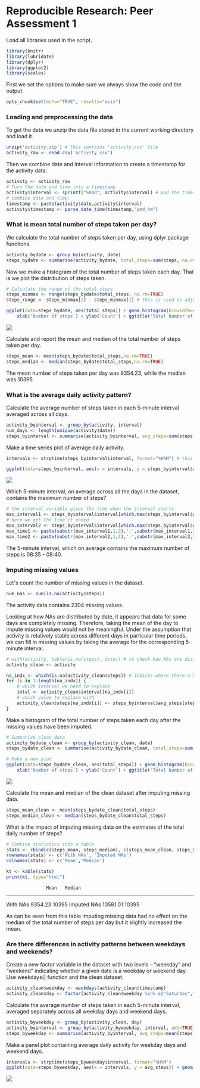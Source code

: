 # Reproducible Research: Peer Assessment 1


<style type="text/css">
.table {
    width: 40%;
}
</style>

Load all libraries used in the script.


```r
library(knitr)
library(lubridate)
library(dplyr)
library(ggplot2)
library(scales)
```

First we set the options to make sure we always show the code and the output.

```r
opts_chunk$set(echo="TRUE", results="asis")
```


### Loading and preprocessing the data

To get the data we unzip the data file stored in the current working directory and load it.


```r
unzip('activity.zip') # this contains 'activity.csv' file
activity_raw <- read.csv('activity.csv')
```

Then we combine date and interval information to create a timestamp for the activity data.


```r
activity <- activity_raw
# Turn the date and time into a timestamp
activity$interval <- sprintf("%04d", activity$interval) # pad the times with leading 0s
# combine date and time:
timestamp <- paste(activity$date,activity$interval)
activity$timestamp <- parse_date_time(timestamp,"ymd_hm")
```


### What is mean total number of steps taken per day?

We calculate the total number of steps taken per day, using dplyr package functions.


```r
activity_bydate <- group_by(activity, date)
steps_bydate <- summarise(activity_bydate, total_steps=sum(steps, na.rm=TRUE))
```


Now we make a histogram of the total number of steps taken each day. That is we plot the distribution of steps taken.


```r
# Calculate the range of the total steps
steps_minmax <- range(steps_bydate$total_steps, na.rm=TRUE)
steps_range <- steps_minmax[2] - steps_minmax[1] # this is used to adjust the binwidth

ggplot(data=steps_bydate, aes(total_steps)) + geom_histogram(binwidth=steps_range/7) + 
    xlab('Number of steps') + ylab('Count') + ggtitle('Total Number of Steps per Day')
```

![](PA1_template_files/figure-html/steps_histogram-1.png) 

Calculate and report the mean and median of the total number of steps taken per day.


```r
steps_mean <- mean(steps_bydate$total_steps,na.rm=TRUE)
steps_median <- median(steps_bydate$total_steps,na.rm=TRUE)
```

The mean number of steps taken per day was 9354.23, while the median was 10395.


### What is the average daily activity pattern?

Calculate the average number of steps taken in each 5-minute interval averaged across all days.


```r
activity_byinterval <- group_by(activity, interval)
num_days <- length(unique(activity$date))
steps_byinterval <- summarise(activity_byinterval, avg_steps=sum(steps, na.rm=TRUE)/num_days)
```

Make a time series plot of average daily activity.


```r
intervals <- strptime(steps_byinterval$interval, format="%H%M") # this is more useful than timestamp variable

ggplot(data=steps_byinterval, aes(x = intervals, y = steps_byinterval$avg_steps)) + geom_line() + scale_x_datetime(breaks="2 hours", labels = date_format("%H:%M")) + xlab('Time') + ylab('Average number of steps') + ggtitle('Average Daily Activity')
```

![](PA1_template_files/figure-html/activity_timeseries-1.png) 

Which 5-minute interval, on average across all the days in the dataset, contains the maximum number of steps?


```r
# the interval variable gives the time when the interval starts
max_interval1 <- steps_byinterval$interval[which.max(steps_byinterval$avg_steps)]
# here we get the time it ended
max_interval2 <- steps_byinterval$interval[which.max(steps_byinterval$avg_steps) + 1]
max_time1 <- paste(substr(max_interval1,1,2),':',substr(max_interval1,3,4),sep="")
max_time2 <- paste(substr(max_interval2,1,2),':',substr(max_interval2,3,4),sep="")
```

The 5-minute interval, which on average contains the maximum number of steps is 08:35 - 08:40.


### Imputing missing values

Let's count the number of missing values in the dataset.


```r
num_nas <- sum(is.na(activity$steps))
```

The activity data contains 2304 missing values.

Looking at how NAs are distributed by date, it appears that data for some days are completely missing. Therefore, taking the mean of the day to impute missing values would not be meaningful. Under the assumption that activity is relatively stable across different days in particular time periods, we can fill in missing values by taking the average for the corresponding 5-minute interval.


```r
# with(activity, table(is.na(steps), date)) # to check how NAs are distributed by date
activity_clean <- activity

na_indx <- which(is.na(activity_clean$steps)) # indices where there's NA
for (i in 1:length(na_indx)) {
    # which interval we need to replace
    intvl <- activity_clean$interval[na_indx[i]]
    # which value to replace with
    activity_clean$steps[na_indx[i]] <- steps_byinterval$avg_steps[steps_byinterval$interval==intvl] 
}
```

Make a histogram of the total number of steps taken each day after the missing values have been imputed.


```r
# Summarize clean data
activity_bydate_clean <- group_by(activity_clean, date)
steps_bydate_clean <- summarise(activity_bydate_clean, total_steps=sum(steps))

# Make a new plot
ggplot(data=steps_bydate_clean, aes(total_steps)) + geom_histogram(binwidth=steps_range/7) + 
    xlab('Number of steps') + ylab('Count') + ggtitle('Total Number of Steps per Day')
```

![](PA1_template_files/figure-html/steps_histogram_clean-1.png) 

Calculate the mean and median of the clean dataset after imputing missing data.


```r
steps_mean_clean <- mean(steps_bydate_clean$total_steps)
steps_median_clean <- median(steps_bydate_clean$total_steps)
```

What is the impact of imputing missing data on the estimates of the total daily number of steps?


```r
# Combine statistics into a table
stats <- rbind(c(steps_mean, steps_median), c(steps_mean_clean, steps_median_clean))
rownames(stats) <- c('With NAs', 'Imputed NAs')
colnames(stats) <- c('Mean','Median')

kt <- kable(stats)
print(kt, type="html")
```

                   Mean   Median
------------  ---------  -------
With NAs        9354.23    10395
Imputed NAs    10581.01    10395

As can be seen from this table imputing missing data had no effect on the median of the total number of steps per day but it slightly increased the mean.


### Are there differences in activity patterns between weekdays and weekends?

Create a new factor variable in the dataset with two levels – “weekday” and “weekend” indicating whether a given date is a weekday or weekend day. Use weekdays() function and the clean dataset.


```r
activity_clean$weekday <- weekdays(activity_clean$timestamp)
activity_clean$day <- factor(activity_clean$weekday %in% c("Saturday","Sunday"), labels=c("Weekday", "Weekend"))
```

Calculate the average number of steps taken in each 5-minute interval, averaged separately across all weekday days and weekend days.


```r
activity_byweekday <- group_by(activity_clean, day)
activity_byinterval <- group_by(activity_byweekday, interval, add=TRUE) # add a second grouping layer
steps_byweekday <- summarise(activity_byinterval, avg_steps=mean(steps))
```

Make a panel plot containing average daily activity for weekday days and weekend days. 


```r
intervals <- strptime(steps_byweekday$interval, format="%H%M")
ggplot(data=steps_byweekday, aes(x = intervals, y = avg_steps)) + geom_line() + scale_x_datetime(breaks="3 hours", labels = date_format("%H:%M")) + facet_wrap(~day) + xlab("Time of the day") + ylab("Total number of steps") + ggtitle('Average Daily Activity by Part of the Week')
```

![](PA1_template_files/figure-html/weekend_plot-1.png) 

